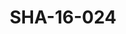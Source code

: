 ---
pid: SHA-16-024
title: SHA-16-024
language: ar
original_label: 
rights: شرحبيل احمد
location_of_original: شرحبيل احمد
photographer_or_studio: 
scanned_from: photograph 8.8 by 13.9
_date: 1957-1958
location: مصر، المنوفية، سرس الليان
description: شرحبيل احمد والمنعم نجار واخرون
additional_notes: 
permission_display: 'yes'
on_server: 'no'
on_website: 'no'
permalink: /photopages/ar/SHA-16-024.html
layout: photo-page
---